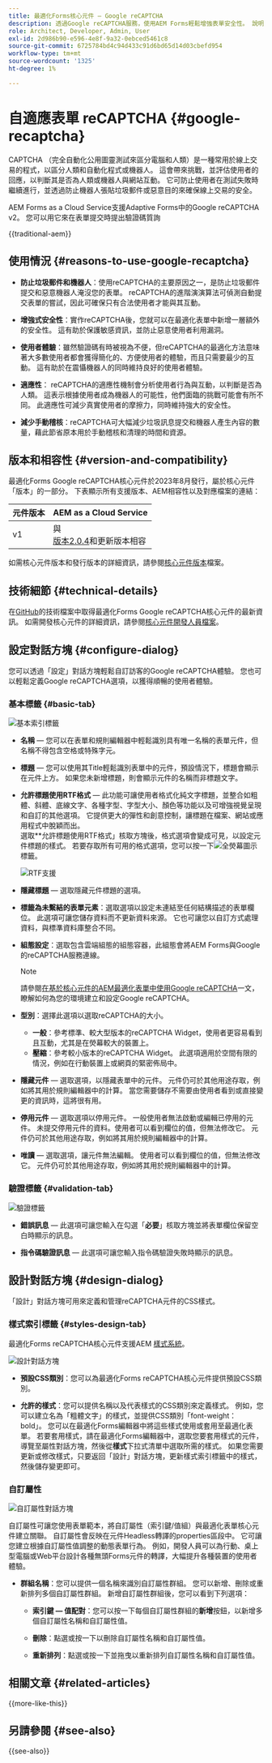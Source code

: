 ```yaml
---
title: 最適化Forms核心元件 — Google reCAPTCHA
description: 透過Google reCAPTCHA服務，使用AEM Forms輕鬆增強表單安全性。 說明最適化表單reCaptcha的屬性
role: Architect, Developer, Admin, User
exl-id: 2d986b90-e596-4e8f-9a32-0ebced5461c8
source-git-commit: 6725784bd4c94d433c91d6bd65d14d03cbefd954
workflow-type: tm+mt
source-wordcount: '1325'
ht-degree: 1%

---
```



# 自適應表單 reCAPTCHA {#google-recaptcha}

CAPTCHA （完全自動化公用圖靈測試來區分電腦和人類）是一種常用於線上交易的程式，以區分人類和自動化程式或機器人。 這會帶來挑戰，並評估使用者的回應，以判斷其是否為人類或機器人與網站互動。 它可防止使用者在測試失敗時繼續進行，並透過防止機器人張貼垃圾郵件或惡意目的來確保線上交易的安全。

AEM Forms as a Cloud Service支援Adaptive Forms中的Google reCAPTCHA v2。 您可以用它來在表單提交時提出驗證碼質詢

{{traditional-aem}}

## 使用情況 {#reasons-to-use-google-recaptcha}


- **防止垃圾郵件和機器人**：使用reCAPTCHA的主要原因之一，是防止垃圾郵件提交和惡意機器人淹沒您的表單。 reCAPTCHA的進階演演算法可偵測自動提交表單的嘗試，因此可確保只有合法使用者才能與其互動。

- **增強式安全性**：實作reCAPTCHA後，您就可以在最適化表單中新增一層額外的安全性。 這有助於保護敏感資訊，並防止惡意使用者利用漏洞。

- **使用者體驗**：雖然驗證碼有時被視為不便，但reCAPTCHA的最適化方法意味著大多數使用者都會獲得簡化的、方便使用者的體驗，而且只需要最少的互動。 這有助於在震懾機器人的同時維持良好的使用者體驗。

- **適應性**： reCAPTCHA的適應性機制會分析使用者行為與互動，以判斷是否為人類。 這表示根據使用者成為機器人的可能性，他們面臨的挑戰可能會有所不同。 此適應性可減少真實使用者的摩擦力，同時維持強大的安全性。

- **減少手動稽核**：reCAPTCHA可大幅減少垃圾訊息提交和機器人產生內容的數量，藉此節省原本用於手動稽核和清理的時間和資源。

## 版本和相容性 {#version-and-compatibility}

最適化Forms Google reCAPTCHA核心元件於2023年8月發行，屬於核心元件「版本」的一部分。 下表顯示所有支援版本、AEM相容性以及對應檔案的連結：


| 元件版本 | AEM as a Cloud Service |
|--- |--- |
| v1 | 與<br>[版本2.0.4](/help/versions.md)和更新版本相容 | 相容 | 相容 |

如需核心元件版本和發行版本的詳細資訊，請參閱[核心元件版本](/help/versions.md)檔案。

## 技術細節 {#technical-details}

在[GitHub](https://github.com/adobe/aem-core-forms-components/tree/master/ui.af.apps/src/main/content/jcr_root/apps/core/fd/components/form/recaptcha/v1/recaptcha)的技術檔案中取得最適化Forms Google reCAPTCHA核心元件的最新資訊。 如需開發核心元件的詳細資訊，請參閱[核心元件開發人員檔案](/help/developing/overview.md)。

## 設定對話方塊 {#configure-dialog}

您可以透過「設定」對話方塊輕鬆自訂訪客的Google reCAPTCHA體驗。 您也可以輕鬆定義Google reCAPTCHA選項，以獲得順暢的使用者體驗。

### 基本標籤 {#basic-tab}

![基本索引標籤](/help/adaptive-forms/assets/recaptcha-basictab.png)

- **名稱** — 您可以在表單和規則編輯器中輕鬆識別具有唯一名稱的表單元件，但名稱不得包含空格或特殊字元。

- **標題** — 您可以使用其Title輕鬆識別表單中的元件，預設情況下，標題會顯示在元件上方。 如果您未新增標題，則會顯示元件的名稱而非標題文字。

- **允許標題使用RTF格式** — 此功能可讓使用者格式化純文字標題，並整合如粗體、斜體、底線文字、各種字型、字型大小、顏色等功能以及可增強視覺呈現和自訂的其他選項。 它提供更大的彈性和創意控制，讓標題在檔案、網站或應用程式中脫穎而出。\
  選取**允許標題使用RTF格式」核取方塊後，格式選項會變成可見，以設定元件標題的樣式。 若要存取所有可用的格式選項，您可以按一下![全熒幕圖示](/help/adaptive-forms/assets/fullscreen-icon.png)標籤。

  ![RTF支援](/help/adaptive-forms/assets/richtext-support-title.png)

- **隱藏標題** — 選取隱藏元件標題的選項。
- **標籤為未繫結的表單元素**：選取選項以設定未連結至任何結構描述的表單欄位。 此選項可讓您儲存資料而不更新資料來源。 它也可讓您以自訂方式處理資料，與標準資料庫整合不同。
- **組態設定**：選取包含雲端組態的組態容器，此組態會將AEM Forms與Google的reCAPTCHA服務連線。

  >[!NOTE]
  >
  > 請參閱[在基於核心元件的AEM最適化表單中使用Google reCAPTCHA](https://experienceleague.adobe.com/zh-hant/docs/experience-manager-cloud-service/content/forms/adaptive-forms-authoring/authoring-adaptive-forms-core-components/create-an-adaptive-form-on-forms-cs/captcha-adaptive-forms-core-components)一文，瞭解如何為您的環境建立和設定Google reCAPTCHA。

- **型別**：選擇此選項以選取reCAPTCHA的大小。
   - **一般**：參考標準、較大型版本的reCAPTCHA Widget，使用者更容易看到且互動，尤其是在熒幕較大的裝置上。
   - **壓縮**：參考較小版本的reCAPTCHA Widget。 此選項適用於空間有限的情況，例如在行動裝置上或網頁的緊密佈局中。

- **隱藏元件** — 選取選項，以隱藏表單中的元件。 元件仍可於其他用途存取，例如將其用於規則編輯器中的計算。 當您需要儲存不需要由使用者看到或直接變更的資訊時，這將很有用。

- **停用元件** — 選取選項以停用元件。 一般使用者無法啟動或編輯已停用的元件。 未提交停用元件的資料。使用者可以看到欄位的值，但無法修改它。 元件仍可於其他用途存取，例如將其用於規則編輯器中的計算。

- **唯讀** — 選取選項，讓元件無法編輯。 使用者可以看到欄位的值，但無法修改它。 元件仍可於其他用途存取，例如將其用於規則編輯器中的計算。

### 驗證標籤 {#validation-tab}

![驗證標籤](/help/adaptive-forms/assets/recaptcha-validationtab.png)

- **錯誤訊息** — 此選項可讓您輸入在勾選「**必要**」核取方塊並將表單欄位保留空白時顯示的訊息。

- **指令碼驗證訊息** — 此選項可讓您輸入指令碼驗證失敗時顯示的訊息。

## 設計對話方塊 {#design-dialog}

「設計」對話方塊可用來定義和管理reCAPTCHA元件的CSS樣式。

### 樣式索引標籤 {#styles-design-tab}

最適化Forms reCAPTCHA核心元件支援AEM [樣式系統](/help/get-started/authoring.md#component-styling)。

![設計對話方塊](/help/adaptive-forms/assets/checkbox-style.png)

- **預設CSS類別**：您可以為最適化Forms reCAPTCHA核心元件提供預設CSS類別。

- **允許的樣式**：您可以提供名稱以及代表樣式的CSS類別來定義樣式。 例如，您可以建立名為「粗體文字」的樣式，並提供CSS類別「font-weight： bold」。 您可以在最適化Forms編輯器中將這些樣式使用或套用至最適化表單。 若要套用樣式，請在最適化Forms編輯器中，選取您要套用樣式的元件，導覽至屬性對話方塊，然後從&#x200B;**樣式**&#x200B;下拉式清單中選取所需的樣式。 如果您需要更新或修改樣式，只要返回「設計」對話方塊，更新樣式索引標籤中的樣式，然後儲存變更即可。

### 自訂屬性

![自訂屬性對話方塊](/help/adaptive-forms/assets/checkbox-customproperties.png)

自訂屬性可讓您使用表單範本，將自訂屬性（索引鍵/值組）與最適化表單核心元件建立關聯。 自訂屬性會反映在元件Headless轉譯的properties區段中。 它可讓您建立根據自訂屬性值調整的動態表單行為。 例如，開發人員可以為行動、桌上型電腦或Web平台設計各種無頭Forms元件的轉譯，大幅提升各種裝置的使用者體驗。
- **群組名稱**：您可以提供一個名稱來識別自訂屬性群組。 您可以新增、刪除或重新排列多個自訂屬性群組。 新增自訂屬性群組後，您可以看到下列選項：

   - **索引鍵 — 值配對**：您可以按一下每個自訂屬性群組的&#x200B;**新增**&#x200B;按鈕，以新增多個自訂屬性名稱和自訂屬性值。

   - **刪除**：點選或按一下以刪除自訂屬性名稱和自訂屬性值。

   - **重新排列**：點選或按一下並拖曳以重新排列自訂屬性名稱和自訂屬性值。


## 相關文章 {#related-articles}

{{more-like-this}}

## 另請參閱 {#see-also}

{{see-also}}
